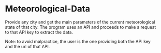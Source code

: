 # Meteorological-Data
Provide any city and get the main parameters of the current meteorological state of that city.
The program uses an API and proceeds to make a request to that API key to extract the data. 



Note: to avoid malpractice, the user is the one providing both the API key and the url of that API.
